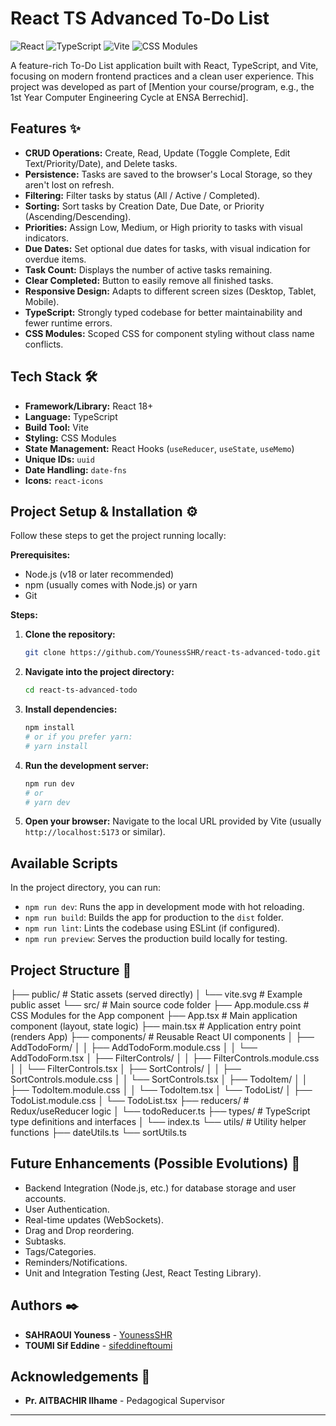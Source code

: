 # React TS Advanced To-Do List

![React](https://img.shields.io/badge/react-%2320232a.svg?style=for-the-badge&logo=react&logoColor=%2361DAFB) ![TypeScript](https://img.shields.io/badge/typescript-%23007ACC.svg?style=for-the-badge&logo=typescript&logoColor=white) ![Vite](https://img.shields.io/badge/vite-%23646CFF.svg?style=for-the-badge&logo=vite&logoColor=white) ![CSS Modules](https://img.shields.io/badge/CSS%20Modules-grey?style=for-the-badge)

A feature-rich To-Do List application built with React, TypeScript, and Vite, focusing on modern frontend practices and a clean user experience. This project was developed as part of [Mention your course/program, e.g., the 1st Year Computer Engineering Cycle at ENSA Berrechid].

## Features ✨

*   **CRUD Operations:** Create, Read, Update (Toggle Complete, Edit Text/Priority/Date), and Delete tasks.
*   **Persistence:** Tasks are saved to the browser's Local Storage, so they aren't lost on refresh.
*   **Filtering:** Filter tasks by status (All / Active / Completed).
*   **Sorting:** Sort tasks by Creation Date, Due Date, or Priority (Ascending/Descending).
*   **Priorities:** Assign Low, Medium, or High priority to tasks with visual indicators.
*   **Due Dates:** Set optional due dates for tasks, with visual indication for overdue items.
*   **Task Count:** Displays the number of active tasks remaining.
*   **Clear Completed:** Button to easily remove all finished tasks.
*   **Responsive Design:** Adapts to different screen sizes (Desktop, Tablet, Mobile).
*   **TypeScript:** Strongly typed codebase for better maintainability and fewer runtime errors.
*   **CSS Modules:** Scoped CSS for component styling without class name conflicts.

## Tech Stack 🛠️

*   **Framework/Library:** React 18+
*   **Language:** TypeScript
*   **Build Tool:** Vite
*   **Styling:** CSS Modules
*   **State Management:** React Hooks (`useReducer`, `useState`, `useMemo`)
*   **Unique IDs:** `uuid`
*   **Date Handling:** `date-fns`
*   **Icons:** `react-icons`

## Project Setup & Installation ⚙️

Follow these steps to get the project running locally:

**Prerequisites:**

*   Node.js (v18 or later recommended)
*   npm (usually comes with Node.js) or yarn
*   Git

**Steps:**

1.  **Clone the repository:**
    ```bash
    git clone https://github.com/YounessSHR/react-ts-advanced-todo.git
    ```

2.  **Navigate into the project directory:**
    ```bash
    cd react-ts-advanced-todo
    ```

3.  **Install dependencies:**
    ```bash
    npm install
    # or if you prefer yarn:
    # yarn install
    ```

4.  **Run the development server:**
    ```bash
    npm run dev
    # or
    # yarn dev
    ```

5.  **Open your browser:**
    Navigate to the local URL provided by Vite (usually `http://localhost:5173` or similar).

## Available Scripts

In the project directory, you can run:

*   `npm run dev`: Runs the app in development mode with hot reloading.
*   `npm run build`: Builds the app for production to the `dist` folder.
*   `npm run lint`: Lints the codebase using ESLint (if configured).
*   `npm run preview`: Serves the production build locally for testing.

## Project Structure 📂

├── public/ # Static assets (served directly)
│ └── vite.svg # Example public asset
└── src/ # Main source code folder
├── App.module.css # CSS Modules for the App component
├── App.tsx # Main application component (layout, state logic)
├── main.tsx # Application entry point (renders App)
├── components/ # Reusable React UI components
│ ├── AddTodoForm/
│ │ ├── AddTodoForm.module.css
│ │ └── AddTodoForm.tsx
│ ├── FilterControls/
│ │ ├── FilterControls.module.css
│ │ └── FilterControls.tsx
│ ├── SortControls/
│ │ ├── SortControls.module.css
│ │ └── SortControls.tsx
│ ├── TodoItem/
│ │ ├── TodoItem.module.css
│ │ └── TodoItem.tsx
│ └── TodoList/
│ ├── TodoList.module.css
│ └── TodoList.tsx
├── reducers/ # Redux/useReducer logic
│ └── todoReducer.ts
├── types/ # TypeScript type definitions and interfaces
│ └── index.ts
└── utils/ # Utility helper functions
├── dateUtils.ts
└── sortUtils.ts

## Future Enhancements (Possible Evolutions) 🚀

*   Backend Integration (Node.js, etc.) for database storage and user accounts.
*   User Authentication.
*   Real-time updates (WebSockets).
*   Drag and Drop reordering.
*   Subtasks.
*   Tags/Categories.
*   Reminders/Notifications.
*   Unit and Integration Testing (Jest, React Testing Library).

## Authors ✒️

*   **SAHRAOUI Youness** - [YounessSHR](https://github.com/YounessSHR)
*   **TOUMI Sif Eddine** - [sifeddineftoumi](https://github.com/sifeddineftoumi)

## Acknowledgements 🙏

*   **Pr. AITBACHIR Ilhame** - Pedagogical Supervisor

---